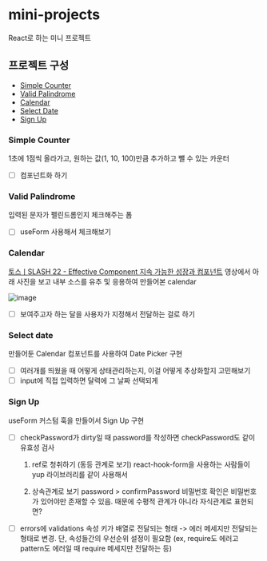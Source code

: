 # mini-projects

React로 하는 미니 프로젝트

## 프로젝트 구성

- [Simple Counter](#simple-counter)
- [Valid Palindrome](#valid-palindrome)
- [Calendar](#calendar)
- [Select Date](#select-date)
- [Sign Up](#sign-up)

### Simple Counter

1초에 1점씩 올라가고, 원하는 값(1, 10, 100)만큼 추가하고 뺄 수 있는 카운터

- [ ] 컴포넌트화 하기

### Valid Palindrome

입력된 문자가 펠린드롬인지 체크해주는 폼

- [ ] useForm 사용해서 체크해보기

### Calendar

[토스ㅣSLASH 22 - Effective Component 지속 가능한 성장과 컴포넌트](https://www.youtube.com/watch?v=fR8tsJ2r7Eg) 영상에서 아래 사진을 보고 내부 소스를 유추 및 응용하여 만들어본 calendar

![image](https://github.com/all-practice/mini-projects/assets/76897813/362d4473-71d3-47ca-92ed-14cea197063f)

- [ ] 보여주고자 하는 달을 사용자가 지정해서 전달하는 걸로 하기

### Select date

만들어둔 Calendar 컴포넌트를 사용하여 Date Picker 구현

- [ ] 여러개를 띄웠을 때 어떻게 상태관리하는지, 이걸 어떻게 추상화할지 고민해보기
- [ ] input에 직접 입력하면 달력에 그 날짜 선택되게

### Sign Up

useForm 커스텀 훅을 만들어서 Sign Up 구현

- [ ] checkPassword가 dirty일 때 password를 작성하면 checkPassword도 같이 유효성 검사

  1.  ref로 청취하기 (동등 관계로 보기)
      react-hook-form을 사용하는 사람들이 yup 라이브러리를 같이 사용해서

  2.  상속관계로 보기
      password > confirmPassword
      비밀번호 확인은 비밀번호가 있어야만 존재할 수 있음.
      때문에 수평적 관계가 아니라 자식관계로 표현되면?

- [ ] errors에 validations 속성 키가 배열로 전달되는 형태 -> 에러 메세지만 전달되는 형태로 변경. 단, 속성들간의 우선순위 설정이 필요함 (ex, require도 에러고 pattern도 에러일 때 require 메세지만 전달하는 등)
